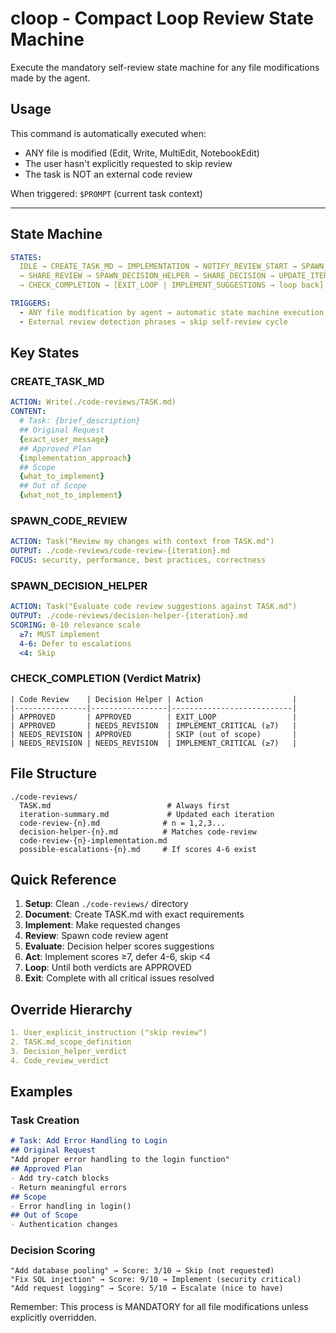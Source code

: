 # cloop - Compact Loop Review State Machine

Execute the mandatory self-review state machine for any file modifications made by the agent.

## Usage

This command is automatically executed when:
- ANY file is modified (Edit, Write, MultiEdit, NotebookEdit)
- The user hasn't explicitly requested to skip review
- The task is NOT an external code review

When triggered: `$PROMPT` (current task context)

---

## State Machine

```yaml
STATES:
  IDLE → CREATE_TASK_MD → IMPLEMENTATION → NOTIFY_REVIEW_START → SPAWN_CODE_REVIEW 
  → SHARE_REVIEW → SPAWN_DECISION_HELPER → SHARE_DECISION → UPDATE_ITERATION_SUMMARY 
  → CHECK_COMPLETION → [EXIT_LOOP | IMPLEMENT_SUGGESTIONS → loop back]

TRIGGERS:
  - ANY file modification by agent → automatic state machine execution
  - External review detection phrases → skip self-review cycle
```

## Key States

### CREATE_TASK_MD
```yaml
ACTION: Write(./code-reviews/TASK.md)
CONTENT:
  # Task: {brief_description}
  ## Original Request
  {exact_user_message}
  ## Approved Plan
  {implementation_approach}
  ## Scope
  {what_to_implement}
  ## Out of Scope
  {what_not_to_implement}
```

### SPAWN_CODE_REVIEW
```yaml
ACTION: Task("Review my changes with context from TASK.md")
OUTPUT: ./code-reviews/code-review-{iteration}.md
FOCUS: security, performance, best practices, correctness
```

### SPAWN_DECISION_HELPER
```yaml
ACTION: Task("Evaluate code review suggestions against TASK.md")
OUTPUT: ./code-reviews/decision-helper-{iteration}.md
SCORING: 0-10 relevance scale
  ≥7: MUST implement
  4-6: Defer to escalations
  <4: Skip
```

### CHECK_COMPLETION (Verdict Matrix)
```text
| Code Review    | Decision Helper | Action                    |
|----------------|-----------------|---------------------------|
| APPROVED       | APPROVED        | EXIT_LOOP                 |
| APPROVED       | NEEDS_REVISION  | IMPLEMENT_CRITICAL (≥7)   |
| NEEDS_REVISION | APPROVED        | SKIP (out of scope)       |
| NEEDS_REVISION | NEEDS_REVISION  | IMPLEMENT_CRITICAL (≥7)   |
```

## File Structure
```
./code-reviews/
  TASK.md                          # Always first
  iteration-summary.md             # Updated each iteration
  code-review-{n}.md              # n = 1,2,3...
  decision-helper-{n}.md          # Matches code-review
  code-review-{n}-implementation.md
  possible-escalations-{n}.md     # If scores 4-6 exist
```

## Quick Reference

1. **Setup**: Clean `./code-reviews/` directory
2. **Document**: Create TASK.md with exact requirements
3. **Implement**: Make requested changes
4. **Review**: Spawn code review agent
5. **Evaluate**: Decision helper scores suggestions
6. **Act**: Implement scores ≥7, defer 4-6, skip <4
7. **Loop**: Until both verdicts are APPROVED
8. **Exit**: Complete with all critical issues resolved

## Override Hierarchy
```yaml
1. User_explicit_instruction ("skip review")
2. TASK.md_scope_definition
3. Decision_helper_verdict
4. Code_review_verdict
```

## Examples

### Task Creation
```markdown
# Task: Add Error Handling to Login
## Original Request
"Add proper error handling to the login function"
## Approved Plan
- Add try-catch blocks
- Return meaningful errors
## Scope
- Error handling in login()
## Out of Scope
- Authentication changes
```

### Decision Scoring
```
"Add database pooling" → Score: 3/10 → Skip (not requested)
"Fix SQL injection" → Score: 9/10 → Implement (security critical)
"Add request logging" → Score: 5/10 → Escalate (nice to have)
```

Remember: This process is MANDATORY for all file modifications unless explicitly overridden.